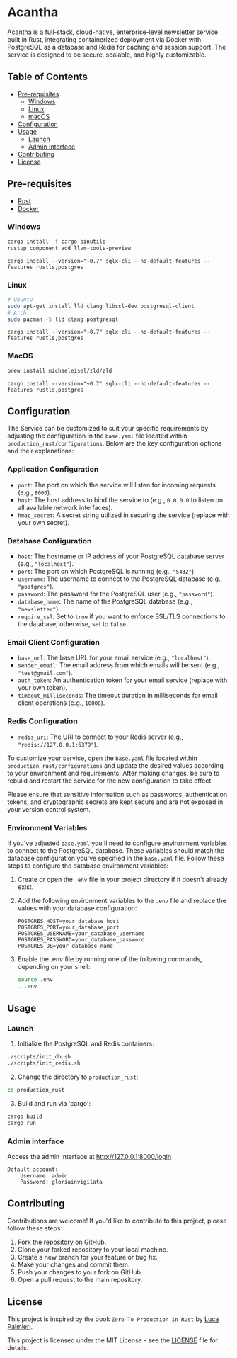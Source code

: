 # Acantha

Acantha is a full-stack, cloud-native, enterprise-level newsletter service built in Rust, integrating containerized deployment via Docker with PostgreSQL as a database and Redis for caching and session support. The service is designed to be secure, scalable, and highly customizable.

## Table of Contents

- [Pre-requisites](#pre-requisites)
    - [Windows](#windows)
    - [Linux](#linux)
    - [macOS](#macos)
- [Configuration](#configuration)
- [Usage](#usage)
  - [Launch](#launch)
  - [Admin Interface](#admin-interface)
- [Contributing](#contributing)
- [License](#license)

## Pre-requisites

- [Rust](https://www.rust-lang.org/tools/install)
- [Docker](https://docs.docker.com/get-docker/)

### Windows
  
```bash
cargo install -f cargo-binutils
rustup component add llvm-tools-preview
```

```
cargo install --version="~0.7" sqlx-cli --no-default-features --features rustls,postgres
```

### Linux

```bash
# Ubuntu 
sudo apt-get install lld clang libssl-dev postgresql-client
# Arch 
sudo pacman -S lld clang postgresql
```

```
cargo install --version="~0.7" sqlx-cli --no-default-features --features rustls,postgres
```

### MacOS

```bash
brew install michaeleisel/zld/zld
```

```
cargo install --version="~0.7" sqlx-cli --no-default-features --features rustls,postgres
```

## Configuration

The Service can be customized to suit your specific requirements by adjusting the configuration in the `base.yaml` file located within `production_rust/configurations`. Below are the key configuration options and their explanations:

### Application Configuration

- `port`: The port on which the service will listen for incoming requests (e.g., `8000`).
- `host`: The host address to bind the service to (e.g., `0.0.0.0` to listen on all available network interfaces).
- `hmac_secret`: A secret string utilized in securing the service (replace with your own secret).

### Database Configuration

- `host`: The hostname or IP address of your PostgreSQL database server (e.g., `"localhost"`).
- `port`: The port on which PostgreSQL is running (e.g., `"5432"`).
- `username`: The username to connect to the PostgreSQL database (e.g., `"postgres"`).
- `password`: The password for the PostgreSQL user (e.g., `"password"`).
- `database_name`: The name of the PostgreSQL database (e.g., `"newsletter"`).
- `require_ssl`: Set to `true` if you want to enforce SSL/TLS connections to the database; otherwise, set to `false`.

### Email Client Configuration

- `base_url`: The base URL for your email service (e.g., `"localhost"`).
- `sender_email`: The email address from which emails will be sent (e.g., `"test@gmail.com"`).
- `auth_token`: An authentication token for your email service (replace with your own token).
- `timeout_milliseconds`: The timeout duration in milliseconds for email client operations (e.g., `10000`).

### Redis Configuration

- `redis_uri`: The URI to connect to your Redis server (e.g., `"redis://127.0.0.1:6379"`).

To customize your service, open the `base.yaml` file located within `production_rust/configurations` and update the desired values according to your environment and requirements. After making changes, be sure to rebuild and restart the service for the new configuration to take effect.

Please ensure that sensitive information such as passwords, authentication tokens, and cryptographic secrets are kept secure and are not exposed in your version control system.

### Environment Variables

If you've adjusted `base.yaml` you'll need to configure environment variables to connect to the PostgreSQL database. These variables should match the database configuration you've specified in the `base.yaml` file. Follow these steps to configure the database environment variables:

1. Create or open the `.env` file in your project directory if it doesn't already exist.

2. Add the following environment variables to the `.env` file and replace the values with your database configuration:

   ```dotenv
   POSTGRES_HOST=your_database_host
   POSTGRES_PORT=your_database_port
   POSTGRES_USERNAME=your_database_username
   POSTGRES_PASSWORD=your_database_password
   POSTGRES_DB=your_database_name
   ```

3. Enable the .env file by running one of the following commands, depending on your shell:

    ```bash
    source .env
    . .env
    ```

## Usage
### Launch

1. Initialize the PostgreSQL and Redis containers:

```bash
./scripts/init_db.sh
./scripts/init_redis.sh
```

2. Change the directory to `production_rust`:

```bash
cd production_rust
```

3. Build and run via 'cargo':
```bash
cargo build
cargo run
```

### Admin interface
Access the admin interface at http://127.0.0.1:8000/login

    Default account:
        Username: admin
        Password: gloriainvigilata

## Contributing

Contributions are welcome! If you'd like to contribute to this project, please follow these steps:

1. Fork the repository on GitHub.
2. Clone your forked repository to your local machine.
3. Create a new branch for your feature or bug fix.
4. Make your changes and commit them.
5. Push your changes to your fork on GitHub.
6. Open a pull request to the main repository.

## License
This project is inspired by the book `Zero To Production in Rust` by [Luca Palmieri](https://github.com/LukeMathWalker).

This project is licensed under the MIT License - see the [LICENSE](LICENSE) file for details.
